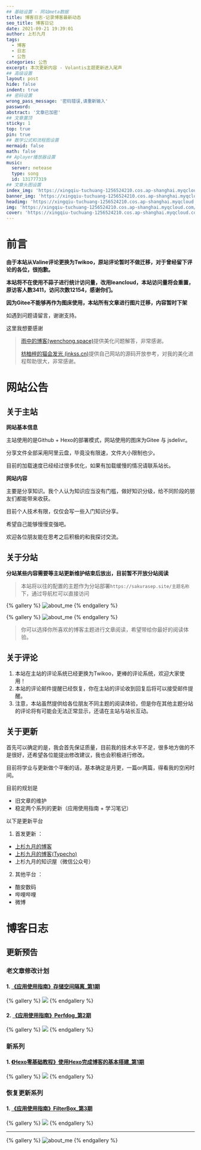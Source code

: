 ```yaml
---
## 基础设置 - 网站meta数据
title: 博客日志-记录博客最新动态
seo_title: 博客日记
date: 2021-09-21 19:39:01
author: 上杉九月
tags:
  - 博客
  - 日志
  - 公告
categories: 公告
excerpt: 本次更新内容 - Volantis主题更新进入尾声
## 高级设置
layout: post
hide: false
indent: true
## 密码设置
wrong_pass_message: '密码错误,请重新输入'
password: 
abstract: '文章已加密'
## 文章置顶
sticky: 1
top: true
pin: true
## 数学公式和流程图设置
mermaid: false
math: false
## Aplayer播放器设置
music:
  server: netease
  type: song
  id: 131777319
## 文章头图设置
index_img: 'https://xingqiu-tuchuang-1256524210.cos.ap-shanghai.myqcloud.com/5199/Hexo_About.jpg'
banner_img: 'https://xingqiu-tuchuang-1256524210.cos.ap-shanghai.myqcloud.com/5199/Hexo_About.jpg'
headimg: 'https://xingqiu-tuchuang-1256524210.cos.ap-shanghai.myqcloud.com/5199/Hexo_About.jpg' 
img: 'https://xingqiu-tuchuang-1256524210.cos.ap-shanghai.myqcloud.com/5199/Hexo_About.jpg' 
cover: 'https://xingqiu-tuchuang-1256524210.cos.ap-shanghai.myqcloud.com/5199/Hexo_About.jpg'
---
```

# 前言
**由于本站从Valine评论更换为Twikoo，原站评论暂时不做迁移，对于曾经留下评论的各位，很抱歉。**

**本站将不在使用不蒜子进行统计访问量，改用leancloud，本站访问量将会重置，原访客人数3411，访问次数12154，感谢你们。**

**因为Gitee不能够再作为图床使用，本站所有文章进行图片迁移，内容暂时下架**

如遇到问题请留言，谢谢支持。

这里我想要感谢

> [雨中的博客(wenchong.space)](http://wenchong.space/)提供美化问题解答，非常感谢。
>
> [枋柚梓的猫会发光 (inkss.cn)](https://inkss.cn/)提供自己网站的源码开放参考，对我的美化进程帮助很大，非常感谢。

# 网站公告

## 关于主站

**网站基本信息**

主站使用的是Github + Hexo的部署模式，网站使用的图床为Gitee 与 jsdelivr。

分享文件全部采用阿里云盘，毕竟没有限速，文件大小限制也少。

目前的加载速度已经经过很多优化，如果有加载缓慢的情况请联系站长。

**网站内容**

主要是分享知识。我个人认为知识应当没有门槛，做好知识分级，给不同阶段的朋友们都能带来收获。

目前个人技术有限，仅仅会写一些入门知识分享。

希望自己能够慢慢变强吧。

欢迎各位朋友能在思考之后积极的和我探讨交流。

## 关于分站

**分站某些内容需要等主站更新维护结束后放出，目前暂不开放分站阅读**

> 本站将以往的配置的主题作为分站部署`https://sakurasep.site/主题名称`下，通过导航栏可以直接访问

{% gallery  %}
![about_me](https://xingqiu-tuchuang-1256524210.cos.ap-shanghai.myqcloud.com/5199/Hexo_About/1.jpg)
{% endgallery %}

{% gallery  %}
![about_me](https://xingqiu-tuchuang-1256524210.cos.ap-shanghai.myqcloud.com/5199/Hexo_About/2.jpg)
{% endgallery %}
> 你可以选择你所喜欢的博客主题进行文章阅读，希望带给你最好的阅读体验。

## 关于评论

1. 本站在主站的评论系统已经更换为Twikoo，更棒的评论系统，欢迎大家使用！
2. 本站的评论邮件提醒已经恢复，你在主站的评论收到回复后将可以接受邮件提醒。
3. 注意，本站虽然提供给各位朋友不同主题的阅读体验，但是你在其他主题分站的评论将有可能会无法正常显示，还请在主站与站长互动。

## 关于更新

首先可以确定的是，我会首先保证质量，目前我的技术水平不足，很多地方做的不是很好，还希望各位能提出修改建议，我也会积极进行修改。

目前将学业与更新做个平衡的话，基本确定是月更，一篇or两篇，得看我的空闲时间。

目前的规划是

* 旧文章的维护
* 稳定两个系列的更新（应用使用指南 + 学习笔记）

以下是更新平台

1. 首发更新 ：

* [上杉九月的博客](https://sakurasep.site/)
* [上杉九月的博客(Typecho)](https://blog.sakurasep.club) 
* 上杉九月的知识屋（微信公众号）

2. 其他平台 ：

* 酷安数码 
* 哔哩哔哩
* 微博

# 博客日志

## 更新预告 

### 老文章修改计划

#### 1. [《应用使用指南》存储空间隔离_第1期]()

{% gallery  %}
![](https://xingqiu-tuchuang-1256524210.cos.ap-shanghai.myqcloud.com/5199/RedirectStorage/IndexImg.png)
{% endgallery  %}

#### 2. [《应用使用指南》Perfdog_第2期]()

{% gallery  %}
![](https://xingqiu-tuchuang-1256524210.cos.ap-shanghai.myqcloud.com/5199/PerfDog/IndexImg.png)
{% endgallery  %}

### 新系列

#### 1. [《Hexo零基础教程》使用Hexo完成博客的基本搭建_第1期]()

{% gallery  %}
![](https://xingqiu-tuchuang-1256524210.cos.ap-shanghai.myqcloud.com/5199/Hexo/IndexImg.png)
{% endgallery  %}

### 恢复更新系列

#### 1. [《应用使用指南》FilterBox_第3期]()
{% gallery  %}
![](https://xingqiu-tuchuang-1256524210.cos.ap-shanghai.myqcloud.com/5199/FilterBox/IndexImg.jpg)
{% endgallery  %}

---

{% gallery  %}
![about_me](https://xingqiu-tuchuang-1256524210.cos.ap-shanghai.myqcloud.com/5199/about_me.png)
{% endgallery  %}